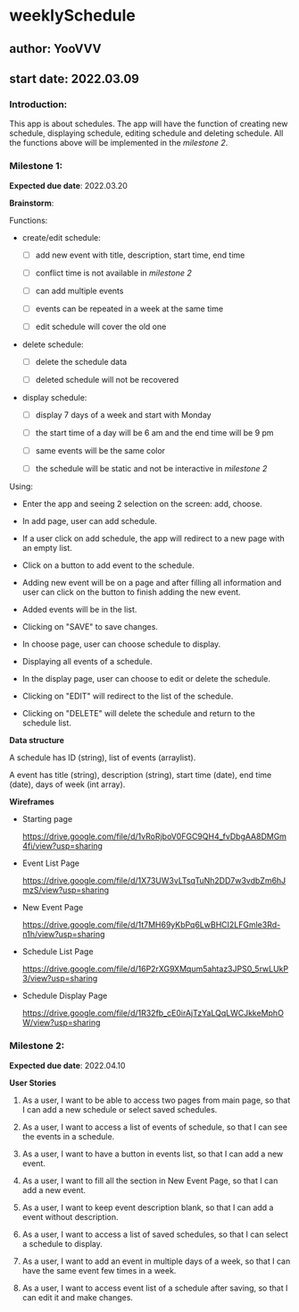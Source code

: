 # weeklySchedule
## author: YooVVV
## start date: 2022.03.09

### Introduction:

This app is about schedules. The app will have the function of creating new schedule, displaying
schedule, editing schedule and deleting schedule. All the functions above will be implemented in the
 *milestone 2*.

### Milestone 1:

**Expected due date**: 2022.03.20

**Brainstorm**: 

Functions:

- create/edit schedule:
    
    - [ ] add new event with title, description, start time, end time
    
    - [ ] conflict time is not available in *milestone 2*
    
    - [ ] can add multiple events
    
    - [ ] events can be repeated in a week at the same time
  
    - [ ] edit schedule will cover the old one
    

- delete schedule:
    
    - [ ] delete the schedule data
  
    - [ ] deleted schedule will not be recovered


- display schedule:
  
    - [ ] display 7 days of a week and start with Monday
  
    - [ ] the start time of a day will be 6 am and the end time will be 9 pm
  
    - [ ] same events will be the same color
  
    - [ ] the schedule will be static and not be interactive in *milestone 2*
    
Using:

- Enter the app and seeing 2 selection on the screen: add, choose.
   
- In add page, user can add schedule.

- If a user click on add schedule, the app will redirect to a new page with an empty list.
   
- Click on a button to add event to the schedule.

- Adding new event will be on a page and after filling all information and user can click on the
 button to finish adding the new event.
  
- Added events will be in the list.

- Clicking on "SAVE" to save changes.

- In choose page, user can choose schedule to display.

- Displaying all events of a schedule.

- In the display page, user can choose to edit or delete the schedule.

- Clicking on "EDIT" will redirect to the list of the schedule.

- Clicking on "DELETE" will delete the schedule and return to the schedule list.

**Data structure**

A schedule has ID (string), list of events (arraylist).

A event has title (string), description (string), start time (date), end time (date), days
 of week (int array).

**Wireframes**

- Starting page
  
  https://drive.google.com/file/d/1vRoRjboV0FGC9QH4_fvDbgAA8DMGm4fi/view?usp=sharing

- Event List Page

  https://drive.google.com/file/d/1X73UW3vLTsqTuNh2DD7w3vdbZm6hJmzS/view?usp=sharing

- New Event Page

  https://drive.google.com/file/d/1t7MH69yKbPq6LwBHCI2LFGmle3Rd-n1h/view?usp=sharing

- Schedule List Page

  https://drive.google.com/file/d/16P2rXG9XMqum5ahtaz3JPS0_5rwLUkP3/view?usp=sharing

- Schedule Display Page

  https://drive.google.com/file/d/1R32fb_cE0irAjTzYaLQqLWCJkkeMphOW/view?usp=sharing


### Milestone 2:

**Expected due date**: 2022.04.10

**User Stories**

1. As a user, I want to be able to access two pages from main page, so that I can add a new schedule
 or select saved schedules.
   
2. As a user, I want to access a list of events of schedule, so that I can see the events in
a schedule.
   
3. As a user, I want to have a button in events list, so that I can add a new event.

4. As a user, I want to fill all the section in New Event Page, so that I can add a new event.

5. As a user, I want to keep event description blank, so that I can add a event without description.

6. As a user, I want to access a list of saved schedules, so that I can select a schedule to 
   display.

7. As a user, I want to add an event in multiple days of a week, so that I can have the same event
 few times in a week.
   
8. As a user, I want to access event list of a schedule after saving, so that I can edit it and
 make changes.